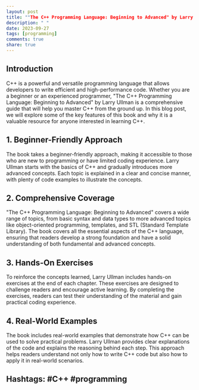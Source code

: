 ```yaml
---
layout: post
title: ""The C++ Programming Language: Beginning to Advanced" by Larry Ullman"
description: " "
date: 2023-09-27
tags: [programming]
comments: true
share: true
---
```


## Introduction

C++ is a powerful and versatile programming language that allows developers to write efficient and high-performance code. Whether you are a beginner or an experienced programmer, "The C++ Programming Language: Beginning to Advanced" by Larry Ullman is a comprehensive guide that will help you master C++ from the ground up. In this blog post, we will explore some of the key features of this book and why it is a valuable resource for anyone interested in learning C++.

## 1. Beginner-Friendly Approach

The book takes a beginner-friendly approach, making it accessible to those who are new to programming or have limited coding experience. Larry Ullman starts with the basics of C++ and gradually introduces more advanced concepts. Each topic is explained in a clear and concise manner, with plenty of code examples to illustrate the concepts.

## 2. Comprehensive Coverage

"The C++ Programming Language: Beginning to Advanced" covers a wide range of topics, from basic syntax and data types to more advanced topics like object-oriented programming, templates, and STL (Standard Template Library). The book covers all the essential aspects of the C++ language, ensuring that readers develop a strong foundation and have a solid understanding of both fundamental and advanced concepts.

## 3. Hands-On Exercises

To reinforce the concepts learned, Larry Ullman includes hands-on exercises at the end of each chapter. These exercises are designed to challenge readers and encourage active learning. By completing the exercises, readers can test their understanding of the material and gain practical coding experience.

## 4. Real-World Examples

The book includes real-world examples that demonstrate how C++ can be used to solve practical problems. Larry Ullman provides clear explanations of the code and explains the reasoning behind each step. This approach helps readers understand not only how to write C++ code but also how to apply it in real-world scenarios.

## Hashtags: #C++ #programming